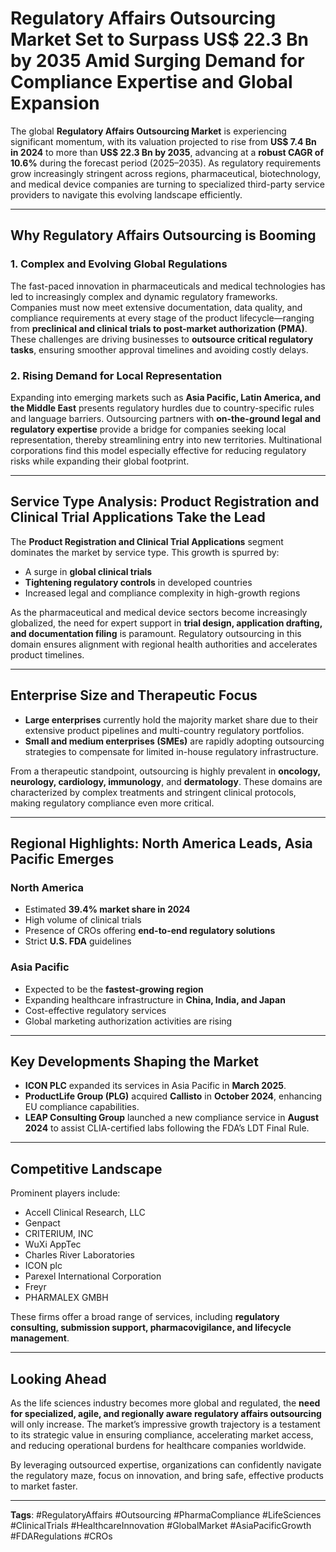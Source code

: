 
# Regulatory Affairs Outsourcing Market Set to Surpass US$ 22.3 Bn by 2035 Amid Surging Demand for Compliance Expertise and Global Expansion

The global **Regulatory Affairs Outsourcing Market** is experiencing significant momentum, with its valuation projected to rise from **US$ 7.4 Bn in 2024** to more than **US$ 22.3 Bn by 2035**, advancing at a **robust CAGR of 10.6%** during the forecast period (2025–2035). As regulatory requirements grow increasingly stringent across regions, pharmaceutical, biotechnology, and medical device companies are turning to specialized third-party service providers to navigate this evolving landscape efficiently.

---

## Why Regulatory Affairs Outsourcing is Booming

### 1. Complex and Evolving Global Regulations
The fast-paced innovation in pharmaceuticals and medical technologies has led to increasingly complex and dynamic regulatory frameworks. Companies must now meet extensive documentation, data quality, and compliance requirements at every stage of the product lifecycle—ranging from **preclinical and clinical trials to post-market authorization (PMA)**. These challenges are driving businesses to **outsource critical regulatory tasks**, ensuring smoother approval timelines and avoiding costly delays.

### 2. Rising Demand for Local Representation
Expanding into emerging markets such as **Asia Pacific, Latin America, and the Middle East** presents regulatory hurdles due to country-specific rules and language barriers. Outsourcing partners with **on-the-ground legal and regulatory expertise** provide a bridge for companies seeking local representation, thereby streamlining entry into new territories. Multinational corporations find this model especially effective for reducing regulatory risks while expanding their global footprint.

---

## Service Type Analysis: Product Registration and Clinical Trial Applications Take the Lead

The **Product Registration and Clinical Trial Applications** segment dominates the market by service type. This growth is spurred by:

- A surge in **global clinical trials**
- **Tightening regulatory controls** in developed countries
- Increased legal and compliance complexity in high-growth regions

As the pharmaceutical and medical device sectors become increasingly globalized, the need for expert support in **trial design, application drafting, and documentation filing** is paramount. Regulatory outsourcing in this domain ensures alignment with regional health authorities and accelerates product timelines.

---

## Enterprise Size and Therapeutic Focus

- **Large enterprises** currently hold the majority market share due to their extensive product pipelines and multi-country regulatory portfolios.
- **Small and medium enterprises (SMEs)** are rapidly adopting outsourcing strategies to compensate for limited in-house regulatory infrastructure.

From a therapeutic standpoint, outsourcing is highly prevalent in **oncology, neurology, cardiology, immunology**, and **dermatology**. These domains are characterized by complex treatments and stringent clinical protocols, making regulatory compliance even more critical.

---

## Regional Highlights: North America Leads, Asia Pacific Emerges

### North America
- Estimated **39.4% market share in 2024**
- High volume of clinical trials
- Presence of CROs offering **end-to-end regulatory solutions**
- Strict **U.S. FDA** guidelines

### Asia Pacific
- Expected to be the **fastest-growing region**
- Expanding healthcare infrastructure in **China, India, and Japan**
- Cost-effective regulatory services
- Global marketing authorization activities are rising

---

## Key Developments Shaping the Market

- **ICON PLC** expanded its services in Asia Pacific in **March 2025**.
- **ProductLife Group (PLG)** acquired **Callisto** in **October 2024**, enhancing EU compliance capabilities.
- **LEAP Consulting Group** launched a new compliance service in **August 2024** to assist CLIA-certified labs following the FDA’s LDT Final Rule.

---

## Competitive Landscape

Prominent players include:

- Accell Clinical Research, LLC
- Genpact
- CRITERIUM, INC
- WuXi AppTec
- Charles River Laboratories
- ICON plc
- Parexel International Corporation
- Freyr
- PHARMALEX GMBH

These firms offer a broad range of services, including **regulatory consulting, submission support, pharmacovigilance, and lifecycle management**.

---

## Looking Ahead

As the life sciences industry becomes more global and regulated, the **need for specialized, agile, and regionally aware regulatory affairs outsourcing** will only increase. The market’s impressive growth trajectory is a testament to its strategic value in ensuring compliance, accelerating market access, and reducing operational burdens for healthcare companies worldwide.

By leveraging outsourced expertise, organizations can confidently navigate the regulatory maze, focus on innovation, and bring safe, effective products to market faster.

---

**Tags**: #RegulatoryAffairs #Outsourcing #PharmaCompliance #LifeSciences #ClinicalTrials #HealthcareInnovation #GlobalMarket #AsiaPacificGrowth #FDARegulations #CROs
